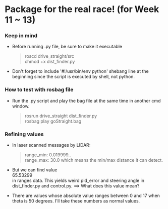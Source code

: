# Package for the real race! (for Week 11 ~ 13)
### Keep in mind 
- Before running .py file, be sure to make it executable
  > roscd drive_straight/src </br>
  > chmod +x dist_finder.py

- Don't forget to include '#!/usr/bin/env python' shebang line at the beginning since the script is executed by shell, not python.


### How to test with rosbag file
- Run the .py script and play the bag file at the same time in another cmd window.
  > rosrun drive_straight dist_finder.py</br>
  > rosbag play goStraight.bag

### Refining values
- In laser scanned messages by LIDAR:
  > range_min: 0.019999..</br>
  > range_max: 30.0
which means the min/max distance it can detect.

- But we can find value <br>65.53299</br> in ranges data. This yields weird pid_error and steering angle in dist_finder.py and control.py. ==> What does this value mean?

- There are values whose absolute value ranges between 0 and 17 when theta is 50 degrees. I'll take these numbers as normal values.

